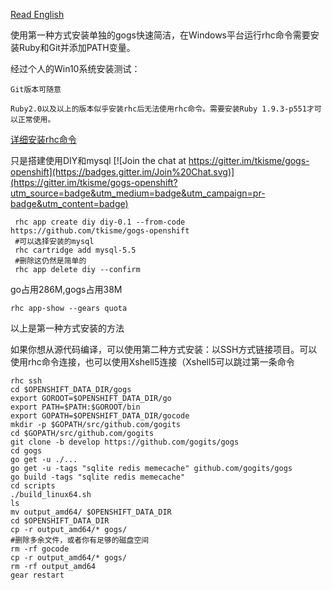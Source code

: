 [Read English](https://github.com/tkisme/gogs-openshift)

使用第一种方式安装单独的gogs快速简洁，在Windows平台运行rhc命令需要安装Ruby和Git并添加PATH变量。

经过个人的Win10系统安装测试：
```
Git版本可随意

Ruby2.0以及以上的版本似乎安装rhc后无法使用rhc命令。需要安装Ruby 1.9.3-p551才可以正常使用。
```
[详细安装rhc命令](http://www.freehao123.com/new-openshift/#toc-5)

只是搭建使用DIY和mysql
[![Join the chat at https://gitter.im/tkisme/gogs-openshift](https://badges.gitter.im/Join%20Chat.svg)](https://gitter.im/tkisme/gogs-openshift?utm_source=badge&utm_medium=badge&utm_campaign=pr-badge&utm_content=badge)
```
 rhc app create diy diy-0.1 --from-code https://github.com/tkisme/gogs-openshift
 #可以选择安装的mysql
 rhc cartridge add mysql-5.5
 #删除这仍然是简单的
 rhc app delete diy --confirm
```

go占用286M,gogs占用38M
```
rhc app-show --gears quota
```

以上是第一种方式安装的方法

如果你想从源代码编译，可以使用第二种方式安装：以SSH方式链接项目。可以使用rhc命令连接，也可以使用Xshell5连接（Xshell5可以跳过第一条命令
```
rhc ssh
cd $OPENSHIFT_DATA_DIR/gogs
export GOROOT=$OPENSHIFT_DATA_DIR/go
export PATH=$PATH:$GOROOT/bin
export GOPATH=$OPENSHIFT_DATA_DIR/gocode
mkdir -p $GOPATH/src/github.com/gogits
cd $GOPATH/src/github.com/gogits
git clone -b develop https://github.com/gogits/gogs
cd gogs
go get -u ./...
go get -u -tags "sqlite redis memecache" github.com/gogits/gogs
go build -tags "sqlite redis memecache"
cd scripts
./build_linux64.sh
ls
mv output_amd64/ $OPENSHIFT_DATA_DIR
cd $OPENSHIFT_DATA_DIR
cp -r output_amd64/* gogs/
#删除多余文件，或者你有足够的磁盘空间
rm -rf gocode
cp -r output_amd64/* gogs/
rm -rf output_amd64
gear restart
```
